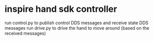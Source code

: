 # inspire hand sdk controller

run control.py to publish control DDS messages and receive state DDS messages
run drive.py to drive the hand to move around (based on the received messages)